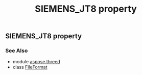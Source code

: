 ﻿---
title: SIEMENS_JT8 property
second_title: Aspose.3D for Python via .NET API References
description: 
type: docs
weight: 420
url: /python-net/aspose.threed/fileformat/siemens_jt8/
is_root: false
---

## SIEMENS_JT8 property


### See Also
* module [aspose.threed](../../)
* class [FileFormat](/3d/python-net/aspose.threed/fileformat)
